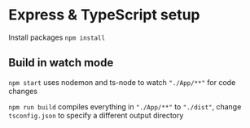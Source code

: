 # Express & TypeScript setup

Install packages `npm install`

## Build in watch mode

`npm start` uses nodemon and ts-node to watch `"./App/**"` for code changes

`npm run build` compiles everything in `"./App/**"` to `"./dist"`, change `tsconfig.json` to specify a different output directory